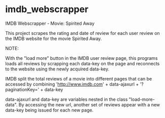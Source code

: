 # imdb_webscrapper
IMDB Webscrapper - Movie: Spirited Away

This project scrapes the rating and date of review for each user review on the IMDB website for the movie Spirited Away.

NOTE:

With the "load more" button in the IMDB user review page, this programs loads all reviews by scrapping each data-key on the page 
and reconnects to the website using the newly acquired data-key.
      
IMDB split the total reviews of a movie into different pages that can be accessed by combining
'http://www.imdb.com' + data-ajaxurl + '?paginationKey=' + data-key

data-ajaxurl and data-key are variables nested in the class "load-more-data". By accessing the new url, another set of reviews appear
with a new data-key being issued for each new page.
